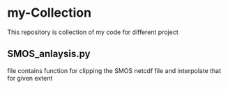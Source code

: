 # my-Collection
This repository is collection of my code for different project

## SMOS_anlaysis.py 
file contains function for clipping the SMOS netcdf file and interpolate that for given extent
